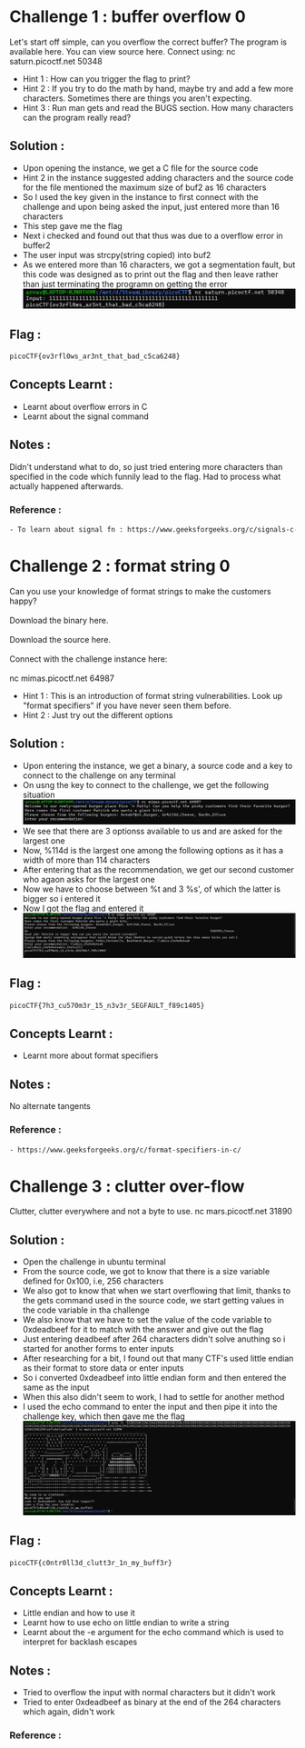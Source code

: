 # Challenge 1 : buffer overflow 0

Let's start off simple, can you overflow the correct buffer? The program is available here. You can view source here.
Connect using:
nc saturn.picoctf.net 50348
- Hint 1 : How can you trigger the flag to print?
- Hint 2 : If you try to do the math by hand, maybe try and add a few more characters. Sometimes there are things you aren't expecting.
- Hint 3 : Run man gets and read the BUGS section. How many characters can the program really read?

## Solution : 
- Upon opening the instance, we get a C file for the source code
- Hint 2 in the instance suggested adding characters and the source code for the file mentioned the maximum size of buf2 as 16 characters
- So I used the key given in the instance to first connect with the challenge and upon being asked the input, just entered more than 16 characters
- This step gave me the flag
- Next i checked and found out that thus was due to a overflow error in buffer2
- The user input was strcpy(string copied) into buf2
- As we entered more than 16 characters, we got a segmentation fault, but this code was designed as to print out the flag and then leave rather than just terminating the programn on getting the error
![buffer overflow 0 Flag](../pics/Screenshot%202025-10-29%20153120.png?raw=true)

## Flag : 
```sh
picoCTF{ov3rfl0ws_ar3nt_that_bad_c5ca6248}
```

## Concepts Learnt :

- Learnt about overflow errors in C
- Learnt about the signal command

## Notes : 

Didn't understand what to do, so just tried entering more characters than specified in the code which funnily lead to the flag. Had to process what actually happened afterwards.

### Reference :
```sh
- To learn about signal fn : https://www.geeksforgeeks.org/c/signals-c-language/
```


# Challenge 2 : format string 0

Can you use your knowledge of format strings to make the customers happy? </br>  
Download the binary here. </br>  
Download the source here. </br>  
Connect with the challenge instance here: </br>    
nc mimas.picoctf.net 64987

- Hint 1 : This is an introduction of format string vulnerabilities. Look up "format specifiers" if you have never seen them before.
- Hint 2 : Just try out the different options

## Solution : 
- Upon entering the instance, we get a binary, a source code and a key to connect to the challenge on any terminal
- On usng the key to connect to the challenge, we get the following situation
![format string 0](../pics/Screenshot%202025-10-29%20160633.png?raw=true)
- We see that there are 3 optionss available to us and are asked for the largest one
- Now, %114d is the largest one among the following options as it has a width of more than 114 characters
- After entering that as the recommendation, we get our second customer who agaon asks for the largest one
- Now we have to choose between %t and 3 %s', of which the latter is bigger so i entered it
- Now I got the flag and entered it
![format string 0 Flag](../pics/Screenshot%202025-10-29%20160728.png?raw=true)

## Flag : 
```sh
picoCTF{7h3_cu570m3r_15_n3v3r_SEGFAULT_f89c1405}
```

## Concepts Learnt :

- Learnt more about format specifiers

## Notes : 

No alternate tangents

### Reference : 
```sh
- https://www.geeksforgeeks.org/c/format-specifiers-in-c/
```


# Challenge 3 : clutter over-flow

Clutter, clutter everywhere and not a byte to use.
nc mars.picoctf.net 31890

## Solution : 
- Open the challenge in ubuntu terminal
- From the source code, we got to know that there is a size variable defined for 0x100, i.e, 256 characters
- We also got to know that when we start overflowing that limit, thanks to the gets command used in the source code, we start getting values in the code variable in tha challenge
- We also know that we have to set the value of the code variable to 0xdeadbeef for it to match with the answer and give out the flag
- Just entering deadbeef after 264 characters didn't solve anuthing so i started for another forms to enter inputs
- After researching for a bit, I found out that many CTF's used little endian as their format to store data or enter inputs
- So i converted 0xdeadbeef into little endian form and then entered the same as the input
- When this also didn't seem to work, I had to settle for another method
- I used the echo command to enter the input and then pipe it into the challenge key, which then gave me the flag
![clutter overflow flag](../pics/Screenshot%202025-10-30%20184111.png?raw=true)

## Flag : 
```sh
picoCTF{c0ntr0ll3d_clutt3r_1n_my_buff3r}
```

## Concepts Learnt :

- Little endian and how to use it
- Learnt how to use echo on little endian to write a string
- Learnt about the -e argument for the echo command which is used to interpret for backlash escapes

## Notes : 

- Tried to overflow the input with normal characters but it didn't work
- Tried to enter 0xdeadbeef as binary at the end of the 264 characters which again, didn't work

### Reference : 

